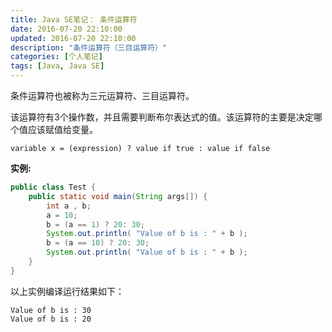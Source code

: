 ```yaml
---
title: Java SE笔记： 条件运算符
date: 2016-07-20 22:10:00
updated: 2016-07-20 22:10:00
description: "条件运算符（三目运算符）"
categories: [个人笔记]
tags: [Java, Java SE]
---
```


条件运算符也被称为三元运算符、三目运算符。

该运算符有3个操作数，并且需要判断布尔表达式的值。该运算符的主要是决定哪个值应该赋值给变量。

```
variable x = (expression) ? value if true : value if false
```

**实例:**
```java
public class Test {
    public static void main(String args[]) {
        int a , b;
        a = 10;
        b = (a == 1) ? 20: 30;
        System.out.println( "Value of b is : " + b );
        b = (a == 10) ? 20: 30;
        System.out.println( "Value of b is : " + b );
    }
}
```

以上实例编译运行结果如下：
```
Value of b is : 30
Value of b is : 20
```
